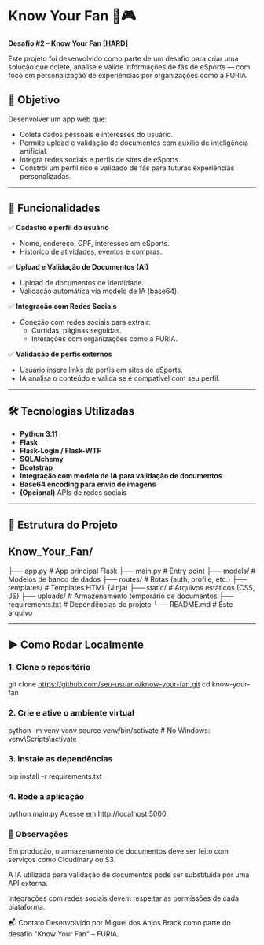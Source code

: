 # Know Your Fan 🦁🎮

**Desafio #2 – Know Your Fan [HARD]**

Este projeto foi desenvolvido como parte de um desafio para criar uma solução que colete, analise e valide informações de fãs de eSports — com foco em personalização de experiências por organizações como a FURIA.

## 🚀 Objetivo

Desenvolver um app web que:

- Coleta dados pessoais e interesses do usuário.
- Permite upload e validação de documentos com auxílio de inteligência artificial.
- Integra redes sociais e perfis de sites de eSports.
- Constrói um perfil rico e validado de fãs para futuras experiências personalizadas.

---

## 🧠 Funcionalidades

✅ **Cadastro e perfil do usuário**

- Nome, endereço, CPF, interesses em eSports.
- Histórico de atividades, eventos e compras.

✅ **Upload e Validação de Documentos (AI)**

- Upload de documentos de identidade.
- Validação automática via modelo de IA (base64).

✅ **Integração com Redes Sociais**

- Conexão com redes sociais para extrair:
  - Curtidas, páginas seguidas.
  - Interações com organizações como a FURIA.

✅ **Validação de perfis externos**

- Usuário insere links de perfis em sites de eSports.
- IA analisa o conteúdo e valida se é compatível com seu perfil.

---

## 🛠️ Tecnologias Utilizadas

- **Python 3.11**
- **Flask**
- **Flask-Login / Flask-WTF**
- **SQLAlchemy**
- **Bootstrap**
- **Integração com modelo de IA para validação de documentos**
- **Base64 encoding para envio de imagens**
- **(Opcional)** APIs de redes sociais

---

## 📂 Estrutura do Projeto

## Know_Your_Fan/
├── app.py # App principal Flask
├── main.py # Entry point
├── models/ # Modelos de banco de dados
├── routes/ # Rotas (auth, profile, etc.)
├── templates/ # Templates HTML (Jinja)
├── static/ # Arquivos estáticos (CSS, JS)
├── uploads/ # Armazenamento temporário de documentos
├── requirements.txt # Dependências do projeto
└── README.md # Este arquivo


---

## ▶️ Como Rodar Localmente

### 1. Clone o repositório

git clone https://github.com/seu-usuario/know-your-fan.git
cd know-your-fan

### 2. Crie e ative o ambiente virtual

python -m venv venv
source venv/bin/activate  # No Windows: venv\Scripts\activate



### 3. Instale as dependências

pip install -r requirements.txt

### 4. Rode a aplicação

python main.py
Acesse em http://localhost:5000.

### 📌 Observações
Em produção, o armazenamento de documentos deve ser feito com serviços como Cloudinary ou S3.

A IA utilizada para validação de documentos pode ser substituída por uma API externa.

Integrações com redes sociais devem respeitar as permissões de cada plataforma.

📬 Contato
Desenvolvido por Miguel dos Anjos Brack como parte do desafio "Know Your Fan" – FURIA.





